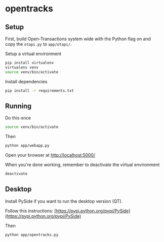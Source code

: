 opentracks
==========

## Setup

First, build Open-Transactions system wide with the Python flag on and copy the `otapi.py` to `app/otapi/`.

Setup a virtual environment

```bash
pip install virtualenv
virtualenv venv
source venv/bin/activate
``` 

Install dependencies

```bash
pip install -r requirements.txt
```

## Running

Do this once

```bash
source venv/bin/activate
```

Then

```bash
python app/webapp.py
```

Open your browser at [http://localhost:5000/](http://localhost:5000/)

When you're done working, remember to deactivate the virtual environment

```bash
deactivate
```

## Desktop

Install PySide if you want to run the desktop version (QT).

Follow this instructions: [https://pypi.python.org/pypi/PySide](https://pypi.python.org/pypi/PySide)

Then

```bash
python app/opentracks.py
```

